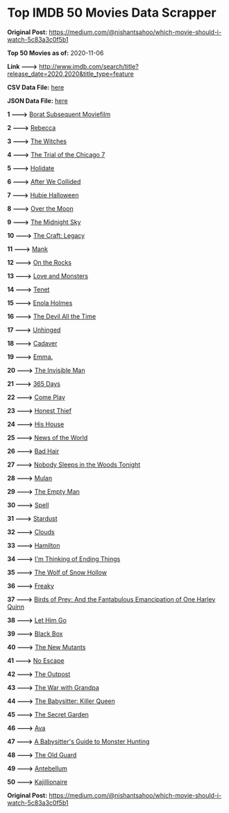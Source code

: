 # Top IMDB 50 Movies Data Scrapper

**Original Post:** https://medium.com/@nishantsahoo/which-movie-should-i-watch-5c83a3c0f5b1

**Top 50 Movies as of:** 2020-11-06

**Link --->** http://www.imdb.com/search/title?release_date=2020,2020&title_type=feature

**CSV Data File:** [here](/Data/data.csv)

**JSON Data File:** [here](/Data/data.json)

**1 --->** [Borat Subsequent Moviefilm](https://www.imdb.com/title/tt13143964/?ref_=adv_li_tt)

**2 --->** [Rebecca](https://www.imdb.com/title/tt2235695/?ref_=adv_li_tt)

**3 --->** [The Witches](https://www.imdb.com/title/tt0805647/?ref_=adv_li_tt)

**4 --->** [The Trial of the Chicago 7](https://www.imdb.com/title/tt1070874/?ref_=adv_li_tt)

**5 --->** [Holidate](https://www.imdb.com/title/tt9866072/?ref_=adv_li_tt)

**6 --->** [After We Collided](https://www.imdb.com/title/tt10362466/?ref_=adv_li_tt)

**7 --->** [Hubie Halloween](https://www.imdb.com/title/tt10682266/?ref_=adv_li_tt)

**8 --->** [Over the Moon](https://www.imdb.com/title/tt7488208/?ref_=adv_li_tt)

**9 --->** [The Midnight Sky](https://www.imdb.com/title/tt10539608/?ref_=adv_li_tt)

**10 --->** [The Craft: Legacy](https://www.imdb.com/title/tt4685762/?ref_=adv_li_tt)

**11 --->** [Mank](https://www.imdb.com/title/tt10618286/?ref_=adv_li_tt)

**12 --->** [On the Rocks](https://www.imdb.com/title/tt9606374/?ref_=adv_li_tt)

**13 --->** [Love and Monsters](https://www.imdb.com/title/tt2222042/?ref_=adv_li_tt)

**14 --->** [Tenet](https://www.imdb.com/title/tt6723592/?ref_=adv_li_tt)

**15 --->** [Enola Holmes](https://www.imdb.com/title/tt7846844/?ref_=adv_li_tt)

**16 --->** [The Devil All the Time](https://www.imdb.com/title/tt7395114/?ref_=adv_li_tt)

**17 --->** [Unhinged](https://www.imdb.com/title/tt10059518/?ref_=adv_li_tt)

**18 --->** [Cadaver](https://www.imdb.com/title/tt11284280/?ref_=adv_li_tt)

**19 --->** [Emma.](https://www.imdb.com/title/tt9214832/?ref_=adv_li_tt)

**20 --->** [The Invisible Man](https://www.imdb.com/title/tt1051906/?ref_=adv_li_tt)

**21 --->** [365 Days](https://www.imdb.com/title/tt10886166/?ref_=adv_li_tt)

**22 --->** [Come Play](https://www.imdb.com/title/tt8004664/?ref_=adv_li_tt)

**23 --->** [Honest Thief](https://www.imdb.com/title/tt1838556/?ref_=adv_li_tt)

**24 --->** [His House](https://www.imdb.com/title/tt8508734/?ref_=adv_li_tt)

**25 --->** [News of the World](https://www.imdb.com/title/tt6878306/?ref_=adv_li_tt)

**26 --->** [Bad Hair](https://www.imdb.com/title/tt4798836/?ref_=adv_li_tt)

**27 --->** [Nobody Sleeps in the Woods Tonight](https://www.imdb.com/title/tt11240506/?ref_=adv_li_tt)

**28 --->** [Mulan](https://www.imdb.com/title/tt4566758/?ref_=adv_li_tt)

**29 --->** [The Empty Man](https://www.imdb.com/title/tt5867314/?ref_=adv_li_tt)

**30 --->** [Spell](https://www.imdb.com/title/tt10736580/?ref_=adv_li_tt)

**31 --->** [Stardust](https://www.imdb.com/title/tt9694312/?ref_=adv_li_tt)

**32 --->** [Clouds](https://www.imdb.com/title/tt6473066/?ref_=adv_li_tt)

**33 --->** [Hamilton](https://www.imdb.com/title/tt8503618/?ref_=adv_li_tt)

**34 --->** [I'm Thinking of Ending Things](https://www.imdb.com/title/tt7939766/?ref_=adv_li_tt)

**35 --->** [The Wolf of Snow Hollow](https://www.imdb.com/title/tt11140488/?ref_=adv_li_tt)

**36 --->** [Freaky](https://www.imdb.com/title/tt10919380/?ref_=adv_li_tt)

**37 --->** [Birds of Prey: And the Fantabulous Emancipation of One Harley Quinn](https://www.imdb.com/title/tt7713068/?ref_=adv_li_tt)

**38 --->** [Let Him Go](https://www.imdb.com/title/tt9340860/?ref_=adv_li_tt)

**39 --->** [Black Box](https://www.imdb.com/title/tt12298506/?ref_=adv_li_tt)

**40 --->** [The New Mutants](https://www.imdb.com/title/tt4682266/?ref_=adv_li_tt)

**41 --->** [No Escape](https://www.imdb.com/title/tt8160834/?ref_=adv_li_tt)

**42 --->** [The Outpost](https://www.imdb.com/title/tt3833480/?ref_=adv_li_tt)

**43 --->** [The War with Grandpa](https://www.imdb.com/title/tt4532038/?ref_=adv_li_tt)

**44 --->** [The Babysitter: Killer Queen](https://www.imdb.com/title/tt11024272/?ref_=adv_li_tt)

**45 --->** [The Secret Garden](https://www.imdb.com/title/tt2702920/?ref_=adv_li_tt)

**46 --->** [Ava](https://www.imdb.com/title/tt8784956/?ref_=adv_li_tt)

**47 --->** [A Babysitter's Guide to Monster Hunting](https://www.imdb.com/title/tt4844150/?ref_=adv_li_tt)

**48 --->** [The Old Guard](https://www.imdb.com/title/tt7556122/?ref_=adv_li_tt)

**49 --->** [Antebellum](https://www.imdb.com/title/tt10065694/?ref_=adv_li_tt)

**50 --->** [Kajillionaire](https://www.imdb.com/title/tt8143990/?ref_=adv_li_tt)

**Original Post:** https://medium.com/@nishantsahoo/which-movie-should-i-watch-5c83a3c0f5b1

